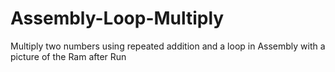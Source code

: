 # Assembly-Loop-Multiply
Multiply two numbers using repeated addition and a loop in Assembly with a picture of the Ram after Run
